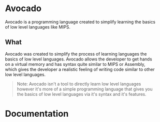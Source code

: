 # Avocado
Avocado is a programming language created to simplify learning the basics of low level languages like MIPS.

## What
Avocado was created to simplify the process of learning languages the basics of low level languages.
Avocado allows the developer to get hands on a virtual memory and has syntax quite similar to MIPS or Assembly,
which gives the developer a realistic feeling of writing code similar to other low level languages.

> Note: Avocado isn't a tool to directly learn low level languages however it's more of a simple programming
> language that gives you the basics of low level languages via it's syntax and it's features.

# Documentation
